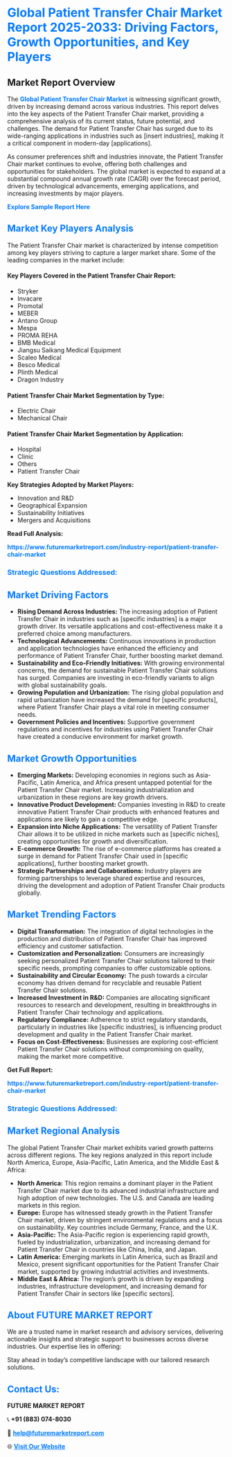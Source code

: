 <h1 style="color: #007BFF;">Global Patient Transfer Chair Market Report 2025-2033: Driving Factors, Growth Opportunities, and Key Players</h1>

<section id="overview">
<h2>Market Report Overview</h2>
<p>The <a href="https://www.futuremarketreport.com/industry-report/patient-transfer-chair-market" style="color: #007BFF; text-decoration: none;"><strong>Global Patient Transfer Chair Market</strong></a> is witnessing significant growth, driven by increasing demand across various industries. This report delves into the key aspects of the Patient Transfer Chair market, providing a comprehensive analysis of its current status, future potential, and challenges. The demand for Patient Transfer Chair has surged due to its wide-ranging applications in industries such as [insert industries], making it a critical component in modern-day [applications].</p>
<p>As consumer preferences shift and industries innovate, the Patient Transfer Chair market continues to evolve, offering both challenges and opportunities for stakeholders. The global market is expected to expand at a substantial compound annual growth rate (CAGR) over the forecast period, driven by technological advancements, emerging applications, and increasing investments by major players.</p>
</section>

<section id="overview">
<p><a href="https://www.futuremarketreport.com/request-sample/reportId=123909" style="color: #007BFF; text-decoration: none;"><strong>Explore Sample Report Here</strong></a></p>
</section>

<section id="key-players">
<h2 style="color: #007BFF;">Market Key Players Analysis</h2>
<p>The Patient Transfer Chair market is characterized by intense competition among key players striving to capture a larger market share. Some of the leading companies in the market include:</p>
<h4>Key Players Covered in the Patient Transfer Chair Report:</h4>
<ul><li>Stryker</li><li>Invacare</li><li>Promotal</li><li>MEBER</li><li>Antano Group</li><li>Mespa</li><li>PROMA REHA</li><li>BMB Medical</li><li>Jiangsu Saikang Medical Equipment</li><li>Scaleo Medical</li><li>Besco Medical</li><li>Plinth Medical</li><li>Dragon Industry</li></ul>
<h4>Patient Transfer Chair Market Segmentation by Type:</h4>
<ul><li>Electric Chair</li><li>Mechanical Chair</li></ul>

<h4>Patient Transfer Chair Market Segmentation by Application:</h4>
<ul><li>Hospital</li><li>Clinic</li><li>Others</li><li>Patient Transfer Chair</li></ul>
<p><strong>Key Strategies Adopted by Market Players:</strong></p>
<ul>
<li>Innovation and R&D</li>
<li>Geographical Expansion</li>
<li>Sustainability Initiatives</li>
<li>Mergers and Acquisitions</li>
</ul>
</section>

<section>
<p><strong>Read Full Analysis: </strong></p><a href="https://www.futuremarketreport.com/industry-report/patient-transfer-chair-market" style="color: #007BFF; text-decoration: none;"><strong>https://www.futuremarketreport.com/industry-report/patient-transfer-chair-market</strong></a>
<h3 style="color: #007BFF;">Strategic Questions Addressed:</h3>
</section>

<section id="driving-factors">
<h2 style="color: #007BFF;">Market Driving Factors</h2>
<ul>
<li><strong>Rising Demand Across Industries:</strong> The increasing adoption of Patient Transfer Chair in industries such as [specific industries] is a major growth driver. Its versatile applications and cost-effectiveness make it a preferred choice among manufacturers.</li>
<li><strong>Technological Advancements:</strong> Continuous innovations in production and application technologies have enhanced the efficiency and performance of Patient Transfer Chair, further boosting market demand.</li>
<li><strong>Sustainability and Eco-Friendly Initiatives:</strong> With growing environmental concerns, the demand for sustainable Patient Transfer Chair solutions has surged. Companies are investing in eco-friendly variants to align with global sustainability goals.</li>
<li><strong>Growing Population and Urbanization:</strong> The rising global population and rapid urbanization have increased the demand for [specific products], where Patient Transfer Chair plays a vital role in meeting consumer needs.</li>
<li><strong>Government Policies and Incentives:</strong> Supportive government regulations and incentives for industries using Patient Transfer Chair have created a conducive environment for market growth.</li>
</ul>
</section>

<section id="growth-opportunities">
<h2 style="color: #007BFF;">Market Growth Opportunities</h2>
<ul>
<li><strong>Emerging Markets:</strong> Developing economies in regions such as Asia-Pacific, Latin America, and Africa present untapped potential for the Patient Transfer Chair market. Increasing industrialization and urbanization in these regions are key growth drivers.</li>
<li><strong>Innovative Product Development:</strong> Companies investing in R&D to create innovative Patient Transfer Chair products with enhanced features and applications are likely to gain a competitive edge.</li>
<li><strong>Expansion into Niche Applications:</strong> The versatility of Patient Transfer Chair allows it to be utilized in niche markets such as [specific niches], creating opportunities for growth and diversification.</li>
<li><strong>E-commerce Growth:</strong> The rise of e-commerce platforms has created a surge in demand for Patient Transfer Chair used in [specific applications], further boosting market growth.</li>
<li><strong>Strategic Partnerships and Collaborations:</strong> Industry players are forming partnerships to leverage shared expertise and resources, driving the development and adoption of Patient Transfer Chair products globally.</li>
</ul>
</section>

<section id="trending-factors">
<h2 style="color: #007BFF;">Market Trending Factors</h2>
<ul>
<li><strong>Digital Transformation:</strong> The integration of digital technologies in the production and distribution of Patient Transfer Chair has improved efficiency and customer satisfaction.</li>
<li><strong>Customization and Personalization:</strong> Consumers are increasingly seeking personalized Patient Transfer Chair solutions tailored to their specific needs, prompting companies to offer customizable options.</li>
<li><strong>Sustainability and Circular Economy:</strong> The push towards a circular economy has driven demand for recyclable and reusable Patient Transfer Chair solutions.</li>
<li><strong>Increased Investment in R&D:</strong> Companies are allocating significant resources to research and development, resulting in breakthroughs in Patient Transfer Chair technology and applications.</li>
<li><strong>Regulatory Compliance:</strong> Adherence to strict regulatory standards, particularly in industries like [specific industries], is influencing product development and quality in the Patient Transfer Chair market.</li>
<li><strong>Focus on Cost-Effectiveness:</strong> Businesses are exploring cost-efficient Patient Transfer Chair solutions without compromising on quality, making the market more competitive.</li>
</ul>
</section>

<section>
<p><strong>Get Full Report: </strong></p><a href="https://www.futuremarketreport.com/industry-report/patient-transfer-chair-market" style="color: #007BFF; text-decoration: none;"><strong>https://www.futuremarketreport.com/industry-report/patient-transfer-chair-market</strong></a>
<h3 style="color: #007BFF;">Strategic Questions Addressed:</h3>
</section>


<section id="regional-analysis">
<h2 style="color: #007BFF;">Market Regional Analysis</h2>
<p>The global Patient Transfer Chair market exhibits varied growth patterns across different regions. The key regions analyzed in this report include North America, Europe, Asia-Pacific, Latin America, and the Middle East & Africa:</p>
<ul>
<li><strong>North America:</strong> This region remains a dominant player in the Patient Transfer Chair market due to its advanced industrial infrastructure and high adoption of new technologies. The U.S. and Canada are leading markets in this region.</li>
<li><strong>Europe:</strong> Europe has witnessed steady growth in the Patient Transfer Chair market, driven by stringent environmental regulations and a focus on sustainability. Key countries include Germany, France, and the U.K.</li>
<li><strong>Asia-Pacific:</strong> The Asia-Pacific region is experiencing rapid growth, fueled by industrialization, urbanization, and increasing demand for Patient Transfer Chair in countries like China, India, and Japan.</li>
<li><strong>Latin America:</strong> Emerging markets in Latin America, such as Brazil and Mexico, present significant opportunities for the Patient Transfer Chair market, supported by growing industrial activities and investments.</li>
<li><strong>Middle East & Africa:</strong> The region’s growth is driven by expanding industries, infrastructure development, and increasing demand for Patient Transfer Chair in sectors like [specific sectors].</li>
</ul>
</section>

<footer>
<h2 style="color: #007BFF;">About FUTURE MARKET REPORT</h2>
<p>We are a trusted name in market research and advisory services, delivering actionable insights and strategic support to businesses across diverse industries. Our expertise lies in offering:</p>

<p>Stay ahead in today’s competitive landscape with our tailored research solutions.</p>

<h2 style="color: #007BFF;">Contact Us:</h2>
<p><strong>FUTURE MARKET REPORT</strong></p>
<p>📞 <strong>+91 (883) 074-8030</strong></p>
<p>📧 <strong><a href="mailto:help@futuremarketreport.com" style="color: #007BFF;">help@futuremarketreport.com</a></strong></p>
<p>🌐 <strong><a href="https://www.futuremarketreport.com/" style="color: #007BFF;">Visit Our Website</a></strong></p>
</footer>